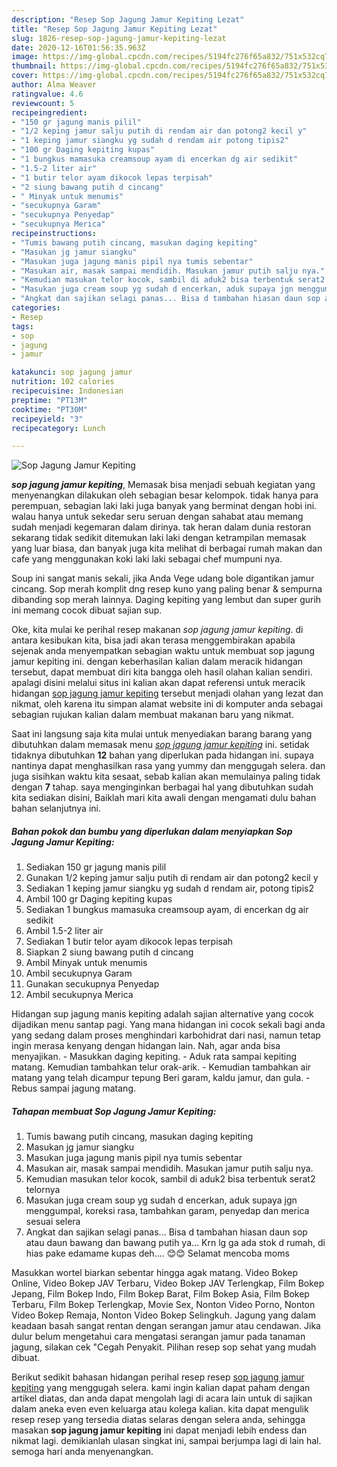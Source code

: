 ```yaml
---
description: "Resep Sop Jagung Jamur Kepiting Lezat"
title: "Resep Sop Jagung Jamur Kepiting Lezat"
slug: 1826-resep-sop-jagung-jamur-kepiting-lezat
date: 2020-12-16T01:56:35.963Z
image: https://img-global.cpcdn.com/recipes/5194fc276f65a832/751x532cq70/sop-jagung-jamur-kepiting-foto-resep-utama.jpg
thumbnail: https://img-global.cpcdn.com/recipes/5194fc276f65a832/751x532cq70/sop-jagung-jamur-kepiting-foto-resep-utama.jpg
cover: https://img-global.cpcdn.com/recipes/5194fc276f65a832/751x532cq70/sop-jagung-jamur-kepiting-foto-resep-utama.jpg
author: Alma Weaver
ratingvalue: 4.6
reviewcount: 5
recipeingredient:
- "150 gr jagung manis pilil"
- "1/2 keping jamur salju putih di rendam air dan potong2 kecil y"
- "1 keping jamur siangku yg sudah d rendam air potong tipis2"
- "100 gr Daging kepiting kupas"
- "1 bungkus mamasuka creamsoup ayam di encerkan dg air sedikit"
- "1.5-2 liter air"
- "1 butir telor ayam dikocok lepas terpisah"
- "2 siung bawang putih d cincang"
- " Minyak untuk menumis"
- "secukupnya Garam"
- "secukupnya Penyedap"
- "secukupnya Merica"
recipeinstructions:
- "Tumis bawang putih cincang, masukan daging kepiting"
- "Masukan jg jamur siangku"
- "Masukan juga jagung manis pipil nya tumis sebentar"
- "Masukan air, masak sampai mendidih. Masukan jamur putih salju nya."
- "Kemudian masukan telor kocok, sambil di aduk2 bisa terbentuk serat2 telornya"
- "Masukan juga cream soup yg sudah d encerkan, aduk supaya jgn menggumpal, koreksi rasa, tambahkan garam, penyedap dan merica sesuai selera"
- "Angkat dan sajikan selagi panas... Bisa d tambahan hiasan daun sop atau daun bawang dan bawang putih ya... Krn lg ga ada stok d rumah, di hias pake edamame kupas deh.... 😊😊 Selamat mencoba moms"
categories:
- Resep
tags:
- sop
- jagung
- jamur

katakunci: sop jagung jamur 
nutrition: 102 calories
recipecuisine: Indonesian
preptime: "PT13M"
cooktime: "PT30M"
recipeyield: "3"
recipecategory: Lunch

---
```



![Sop Jagung Jamur Kepiting](https://img-global.cpcdn.com/recipes/5194fc276f65a832/751x532cq70/sop-jagung-jamur-kepiting-foto-resep-utama.jpg)

<b><i>sop jagung jamur kepiting</i></b>, Memasak bisa menjadi sebuah kegiatan yang menyenangkan dilakukan oleh sebagian besar kelompok. tidak hanya para perempuan, sebagian laki laki juga banyak yang berminat dengan hobi ini. walau hanya untuk sekedar seru seruan dengan sahabat atau memang sudah menjadi kegemaran dalam dirinya. tak heran dalam dunia restoran sekarang tidak sedikit ditemukan laki laki dengan ketrampilan memasak yang luar biasa, dan banyak juga kita melihat di berbagai rumah makan dan cafe yang menggunakan koki laki laki sebagai chef mumpuni nya.

Soup ini sangat manis sekali, jika Anda Vege udang bole digantikan jamur cincang. Sop merah komplit dng resep kuno yang paling benar &amp; sempurna dibanding sop merah lainnya. Daging kepiting yang lembut dan super gurih ini memang cocok dibuat sajian sup.

Oke, kita mulai ke perihal resep makanan <i>sop jagung jamur kepiting</i>. di antara kesibukan kita, bisa jadi akan terasa menggembirakan apabila sejenak anda menyempatkan sebagian waktu untuk membuat sop jagung jamur kepiting ini. dengan keberhasilan kalian dalam meracik hidangan tersebut, dapat membuat diri kita bangga oleh hasil olahan kalian sendiri. apalagi disini melalui situs ini kalian akan dapat referensi untuk meracik hidangan <u>sop jagung jamur kepiting</u> tersebut menjadi olahan yang lezat dan nikmat, oleh karena itu simpan alamat website ini di komputer anda sebagai sebagian rujukan kalian dalam membuat makanan baru yang nikmat.


Saat ini langsung saja kita mulai untuk menyediakan barang barang yang dibutuhkan dalam memasak menu <u><i>sop jagung jamur kepiting</i></u> ini. setidak tidaknya dibutuhkan <b>12</b> bahan yang diperlukan pada hidangan ini. supaya nantinya dapat menghasilkan rasa yang yummy dan menggugah selera. dan juga sisihkan waktu kita sesaat, sebab kalian akan memulainya paling tidak dengan <b>7</b> tahap. saya menginginkan berbagai hal yang dibutuhkan sudah kita sediakan disini, Baiklah mari kita awali dengan mengamati dulu bahan bahan selanjutnya ini.

<!--inarticleads1-->

##### Bahan pokok dan bumbu yang diperlukan dalam menyiapkan Sop Jagung Jamur Kepiting:

1. Sediakan 150 gr jagung manis pilil
1. Gunakan 1/2 keping jamur salju putih di rendam air dan potong2 kecil y
1. Sediakan 1 keping jamur siangku yg sudah d rendam air, potong tipis2
1. Ambil 100 gr Daging kepiting kupas
1. Sediakan 1 bungkus mamasuka creamsoup ayam, di encerkan dg air sedikit
1. Ambil 1.5-2 liter air
1. Sediakan 1 butir telor ayam dikocok lepas terpisah
1. Siapkan 2 siung bawang putih d cincang
1. Ambil  Minyak untuk menumis
1. Ambil secukupnya Garam
1. Gunakan secukupnya Penyedap
1. Ambil secukupnya Merica


Hidangan sup jagung manis kepiting adalah sajian alternative yang cocok dijadikan menu santap pagi. Yang mana hidangan ini cocok sekali bagi anda yang sedang dalam proses menghindari karbohidrat dari nasi, namun tetap ingin merasa kenyang dengan hidangan lain. Nah, agar anda bisa menyajikan. - Masukkan daging kepiting. - Aduk rata sampai kepiting matang. Kemudian tambahkan telur orak-arik. - Kemudian tambahkan air matang yang telah dicampur tepung Beri garam, kaldu jamur, dan gula. - Rebus sampai jagung matang. 

<!--inarticleads2-->

##### Tahapan membuat Sop Jagung Jamur Kepiting:

1. Tumis bawang putih cincang, masukan daging kepiting
1. Masukan jg jamur siangku
1. Masukan juga jagung manis pipil nya tumis sebentar
1. Masukan air, masak sampai mendidih. Masukan jamur putih salju nya.
1. Kemudian masukan telor kocok, sambil di aduk2 bisa terbentuk serat2 telornya
1. Masukan juga cream soup yg sudah d encerkan, aduk supaya jgn menggumpal, koreksi rasa, tambahkan garam, penyedap dan merica sesuai selera
1. Angkat dan sajikan selagi panas... Bisa d tambahan hiasan daun sop atau daun bawang dan bawang putih ya... Krn lg ga ada stok d rumah, di hias pake edamame kupas deh.... 😊😊 Selamat mencoba moms


Masukkan wortel biarkan sebentar hingga agak matang. Video Bokep Online, Video Bokep JAV Terbaru, Video Bokep JAV Terlengkap, Film Bokep Jepang, Film Bokep Indo, Film Bokep Barat, Film Bokep Asia, Film Bokep Terbaru, Film Bokep Terlengkap, Movie Sex, Nonton Video Porno, Nonton Video Bokep Remaja, Nonton Video Bokep Selingkuh. Jagung yang dalam keadaan basah sangat rentan dengan serangan jamur atau cendawan. Jika dulur belum mengetahui cara mengatasi serangan jamur pada tanaman jagung, silakan cek &#34;Cegah Penyakit. Pilihan resep sop sehat yang mudah dibuat. 

Berikut sedikit bahasan hidangan perihal resep resep <u>sop jagung jamur kepiting</u> yang menggugah selera. kami ingin kalian dapat paham dengan artikel diatas, dan anda dapat mengolah lagi di acara lain untuk di sajikan dalam aneka even even keluarga atau kolega kalian. kita dapat mengulik resep resep yang tersedia diatas selaras dengan selera anda, sehingga masakan <b>sop jagung jamur kepiting</b> ini dapat menjadi lebih endess dan nikmat lagi. demikianlah ulasan singkat ini, sampai berjumpa lagi di lain hal. semoga hari anda menyenangkan.
